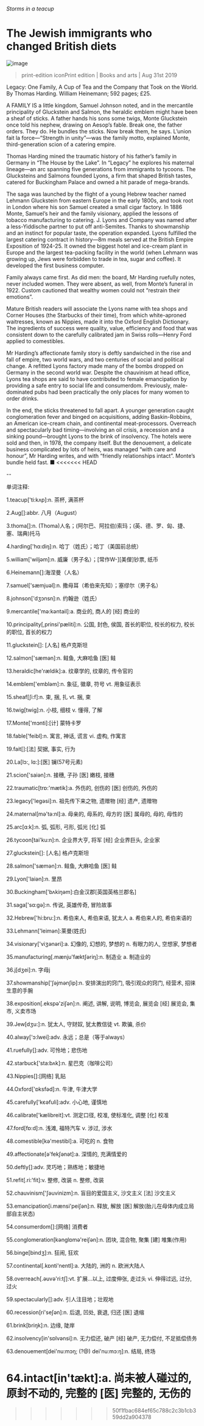 ###### Storms in a teacup
# The Jewish immigrants who changed British diets 
![image](images/20190831_BKP004_0.jpg) 
> print-edition iconPrint edition | Books and arts | Aug 31st 2019 
Legacy: One Family, A Cup of Tea and the Company that Took on the World. By Thomas Harding. William Heinemann; 592 pages; £25. 
A FAMILY IS a little kingdom, Samuel Johnson noted, and in the mercantile principality of Gluckstein and Salmon, the heraldic emblem might have been a sheaf of sticks. A father hands his sons some twigs, Monte Gluckstein once told his nephew, drawing on Aesop’s fable. Break one, the father orders. They do. He bundles the sticks. Now break them, he says. L’union fait la force—“Strength in unity”—was the family motto, explained Monte, third-generation scion of a catering empire. 
Thomas Harding mined the traumatic history of his father’s family in Germany in “The House by the Lake”. In “Legacy” he explores his maternal lineage—an arc spanning five generations from immigrants to tycoons. The Glucksteins and Salmons founded Lyons, a firm that shaped British tastes, catered for Buckingham Palace and owned a hit parade of mega-brands. 
The saga was launched by the flight of a young Hebrew teacher named Lehmann Gluckstein from eastern Europe in the early 1800s, and took root in London where his son Samuel created a small cigar factory. In 1886 Monte, Samuel’s heir and the family visionary, applied the lessons of tobacco manufacturing to catering. J. Lyons and Company was named after a less-Yiddische partner to put off anti-Semites. Thanks to showmanship and an instinct for popular taste, the operation expanded. Lyons fulfilled the largest catering contract in history—8m meals served at the British Empire Exposition of 1924-25. It owned the biggest hotel and ice-cream plant in Europe and the largest tea-packing facility in the world (when Lehmann was growing up, Jews were forbidden to trade in tea, sugar and coffee). It developed the first business computer. 
Family always came first. As did men: the board, Mr Harding ruefully notes, never included women. They were absent, as well, from Monte’s funeral in 1922. Custom cautioned that wealthy women could not “restrain their emotions”. 
Mature British readers will associate the Lyons name with tea shops and Corner Houses (the Starbucks of their time), from which white-aproned waitresses, known as Nippies, made it into the Oxford English Dictionary. The ingredients of success were quality, value, efficiency and food that was consistent down to the carefully calibrated jam in Swiss rolls—Henry Ford applied to comestibles. 
Mr Harding’s affectionate family story is deftly sandwiched in the rise and fall of empire, two world wars, and two centuries of social and political change. A refitted Lyons factory made many of the bombs dropped on Germany in the second world war. Despite the chauvinism at head office, Lyons tea shops are said to have contributed to female emancipation by providing a safe entry to social life and consumerdom. Previously, male-dominated pubs had been practically the only places for many women to order drinks. 
In the end, the sticks threatened to fall apart. A younger generation caught conglomeration fever and binged on acquisitions, adding Baskin-Robbins, an American ice-cream chain, and continental meat-processors. Overreach and spectacularly bad timing—involving an oil crisis, a recession and a sinking pound—brought Lyons to the brink of insolvency. The hotels were sold and then, in 1978, the company itself. But the denouement, a delicate business complicated by lots of heirs, was managed “with care and honour”, Mr Harding writes, and with “friendly relationships intact”. Monte’s bundle held fast. ■ 
<<<<<<< HEAD
-- 
 单词注释:
1.teacup['ti:kʌp]:n. 茶杯, 满茶杯 
2.Aug[]:abbr. 八月（August） 
3.thoma[]:n. (Thoma)人名；(阿尔巴、阿拉伯)索玛；(英、德、罗、匈、捷、塞、瑞典)托马 
4.harding['hɑ:diŋ]:n. 哈丁（姓氏）；哈丁（美国前总统） 
5.william['wiljәm]:n. 威廉（男子名）；[常作W-][美俚]钞票, 纸币 
6.Heinemann[]:海涅曼（人名） 
7.samuel['sæmjuәl]:n. 撒母耳（希伯来先知）；塞缪尔（男子名） 
8.johnson['dʒɔnsn]:n. 约翰逊（姓氏） 
9.mercantile['mә:kәntail]:a. 商业的, 商人的 [经] 商业的 
10.principality[,prinsi'pæliti]:n. 公国, 封色, 侯国, 首长的职位, 校长的权力, 校长的职位, 首长的权力 
11.gluckstein[]: [人名] 格卢克斯坦 
12.salmon['sæmәn]:n. 鲑鱼, 大麻哈鱼 [医] 鲑 
13.heraldic[he'rældik]:a. 纹章学的, 纹章的, 传令官的 
14.emblem['emblәm]:n. 象征, 徽章, 符号 vt. 用象征表示 
15.sheaf[ʃi:f]:n. 束, 捆, 扎 vt. 捆, 束 
16.twig[twig]:n. 小枝, 细枝 v. 懂得, 了解 
17.Monte['mɔnti]:[计] 蒙特卡罗 
18.fable['feibl]:n. 寓言, 神话, 谎言 vi. 虚构, 作寓言 
19.fait[]:[法] 契据, 事实, 行为 
20.La[lɔ:, lɑ:]:[医] 镧(57号元素) 
21.scion['saiәn]:n. 接穗, 子孙 [医] 嫩枝, 接穗 
22.traumatic[trɒ:'mætik]:a. 外伤的, 创伤的 [医] 创伤的, 外伤的 
23.legacy['legәsi]:n. 祖先传下来之物, 遗赠物 [经] 遗产, 遗赠物 
24.maternal[mә'tә:nl]:a. 母亲的, 母系的, 母方的 [医] 属母的, 母的, 母性的 
25.arc[ɑ:k]:n. 弧, 弧形, 弓形, 弧光 [化] 弧 
26.tycoon[tai'ku:n]:n. 企业界大亨, 将军 [经] 企业界巨头, 企业家 
27.gluckstein[]: [人名] 格卢克斯坦 
28.salmon['sæmәn]:n. 鲑鱼, 大麻哈鱼 [医] 鲑 
29.Lyon['laiәn]:n. 里昂 
30.Buckingham['bʌkiŋәm]:白金汉郡[英国英格兰郡名] 
31.saga['sɑ:gә]:n. 传说, 英雄传奇, 冒险故事 
32.Hebrew['hi:bru:]:n. 希伯来人, 希伯来语, 犹太人 a. 希伯来人的, 希伯来语的 
33.Lehmann['leimәn]:莱曼(姓氏) 
34.visionary['viʒәnәri]:a. 幻像的, 幻想的, 梦想的 n. 有眼力的人, 空想家, 梦想者 
35.manufacturing[.mænju'fæktʃәriŋ]:n. 制造业 a. 制造业的 
36.j[dʒei]:n. 字母j 
37.showmanship['ʃәjmәnʃip]:n. 安排演出的窍门, 吸引观众的窍门, 经营术, 招徕生意的手腕 
38.exposition[.ekspә'ziʃәn]:n. 阐述, 讲解, 说明, 博览会, 展览会 [经] 展览会, 集市, 义卖市场 
39.Jew[dʒu:]:n. 犹太人, 守财奴, 犹太教信徒 vt. 欺骗, 杀价 
40.alway['ɔ:lwei]:adv. 永远；总是（等于always） 
41.ruefully[]:adv. 可怜地；悲伤地 
42.starbuck['sta:bʌk]:n. 星巴克（咖啡公司） 
43.Nippies[]:[网络] 乳贴 
44.Oxford['ɒksfәd]:n. 牛津, 牛津大学 
45.carefully['kєәfuli]:adv. 小心地, 谨慎地 
46.calibrate['kælibreit]:vt. 测定口径, 校准, 使标准化, 调整 [化] 校准 
47.ford[fɒ:d]:n. 浅滩, 福特汽车 v. 涉过, 涉水 
48.comestible[kә'mestibl]:a. 可吃的 n. 食物 
49.affectionate[ә'fekʃәnәt]:a. 深情的, 充满情爱的 
50.deftly[]:adv. 灵巧地；熟练地；敏捷地 
51.refit[.ri:'fit]:v. 整修, 改装 n. 整修, 改装 
52.chauvinism['ʃәuvinizm]:n. 盲目的爱国主义, 沙文主义 [法] 沙文主义 
53.emancipation[i.mænsi'peiʃәn]:n. 释放, 解放 [医] 解放(胎儿在母体内成立局部自主状态) 
54.consumerdom[]:[网络] 消费者 
55.conglomeration[kәnglɒmә'reiʃәn]:n. 团块, 混合物, 聚集 [建] 堆集(作用) 
56.binge[bindʒ]:n. 狂闹, 狂欢 
57.continental[.kɒnti'nentl]:a. 大陆的, 洲的 n. 欧洲大陆人 
58.overreach[.әuvә'ri:tʃ]:vt. 扩展...以上, 过度伸张, 走过头 vi. 伸得过远, 过分, 过火 
59.spectacularly[]:adv. 引人注目地；壮观地 
60.recession[ri'seʃәn]:n. 后退, 凹处, 衰退, 归还 [医] 退缩 
61.brink[briŋk]:n. 边缘, 陡岸 
62.insolvency[in'sɒlvәnsi]:n. 无力偿还, 破产 [经] 破产, 无力偿付, 不足抵偿债务 
63.denouement[dei'nu:mɔŋ; (?@) dei'nu:mɔ:ŋ]:n. 结局, 终场 
64.intact[in'tækt]:a. 尚未被人碰过的, 原封不动的, 完整的 [医] 完整的, 无伤的 
=======
>>>>>>> 50f1fbac684ef65c788c2c3b1cb359dd2a904378
